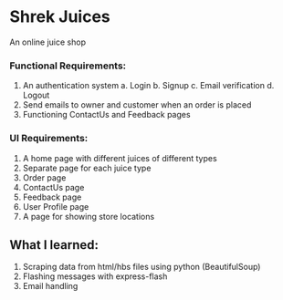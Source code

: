 # Shrek Juices
An online juice shop 

### Functional Requirements:
1. An authentication system
    a. Login
    b. Signup
    c. Email verification
    d. Logout
2. Send emails to owner and customer when an order is placed
3. Functioning ContactUs and Feedback pages


### UI Requirements:
1. A home page with different juices of different types
2. Separate page for each juice type
3. Order page
4. ContactUs page
5. Feedback page
6. User Profile page
7. A page for showing store locations


## What I learned:
1. Scraping data from html/hbs files using python (BeautifulSoup)
2. Flashing messages with express-flash
3. Email handling
